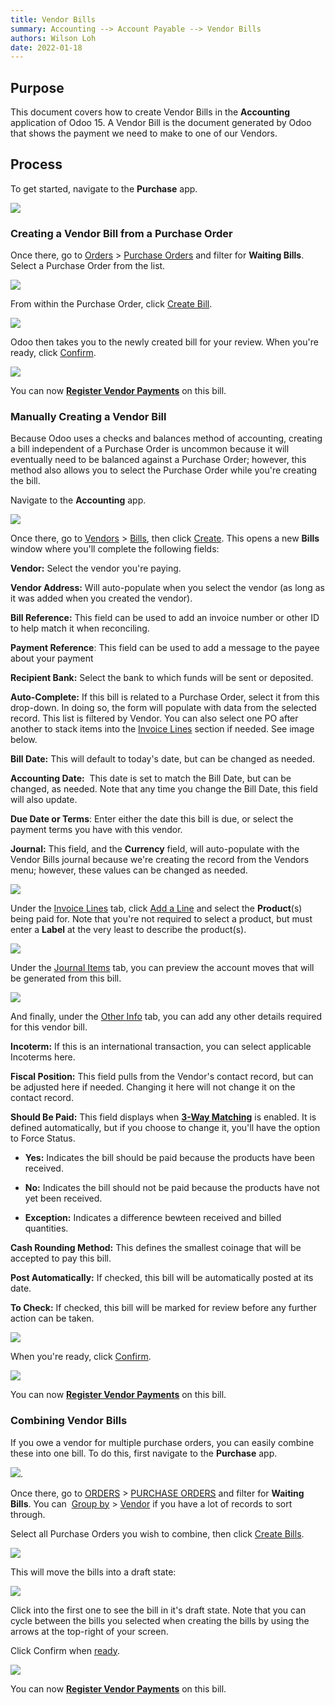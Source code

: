 ```yaml
---
title: Vendor Bills
summary: Accounting --> Account Payable --> Vendor Bills
authors: Wilson Loh
date: 2022-01-18
---
```

## **Purpose**

This document covers how to create Vendor Bills in the **Accounting** application of Odoo 15. A Vendor Bill is the document generated by Odoo that shows the payment we need to make to one of our Vendors.  

## **Process**

To get started, navigate to the **Purchase** app.

![](https://hibou.io/web/image/75813/hibou15-purchase-app.jpg?access_token=666dec5a-5020-4266-bbf1-d92872bf312f)  

### Creating a Vendor Bill from a Purchase Order

Once there, go to [Orders](https://hibou.io/docs/accounting-3/vendor-bills-1464#) > [Purchase Orders](https://hibou.io/docs/accounting-3/vendor-bills-1464#) and filter for **Waiting Bills**. Select a Purchase Order from the list.

![](https://hibou.io/web/image/75814/waiting-vendor-bill-v15.png?access_token=9c1851c3-27b7-4c9e-98f0-a7a4d04d024b)  

From within the Purchase Order, click [Create Bill](https://hibou.io/docs/accounting-3/vendor-bills-1464#).

![](https://hibou.io/web/image/75815/create-bill-PO-v15.png?access_token=f69faa7b-cfd7-4fa3-b155-ab6a47c62ccc)  

Odoo then takes you to the newly created bill for your review. When you're ready, click [Confirm](https://hibou.io/docs/accounting-3/vendor-bills-1464#).

![](https://hibou.io/web/image/75816/confirm-draft-bill-v15.png?access_token=3e6be7b7-6282-48ec-bf0b-002108c4afdd)  

You can now [**Register Vendor Payments**](https://hibou.io/docs/accounting-3/register-a-vendor-payment-1465/ver/15-0-28) on this bill.  

### Manually Creating a Vendor Bill

Because Odoo uses a checks and balances method of accounting, creating a bill independent of a Purchase Order is uncommon because it will eventually need to be balanced against a Purchase Order; however, this method also allows you to select the Purchase Order while you're creating the bill.

Navigate to the **Accounting** app.  

![](https://hibou.io/web/image/75817/hibou15-accounting-app.jpg?access_token=368b02ed-1046-4247-ab1e-b0f2118e5fbf)  

Once there, go to [Vendors](https://hibou.io/docs/accounting-3/vendor-bills-1464#) > [Bills](https://hibou.io/docs/accounting-3/vendor-bills-1464#), then click [Create](https://hibou.io/docs/accounting-3/vendor-bills-1464#). This opens a new **Bills** window where you'll complete the following fields:

**Vendor:** Select the vendor you're paying.

**Vendor Address:** Will auto-populate when you select the vendor (as long as it was added when you created the vendor).

**Bill Reference:** This field can be used to add an invoice number or other ID to help match it when reconciling.

**Payment Reference**: This field can be used to add a message to the payee about your payment

**Recipient Bank:** Select the bank to which funds will be sent or deposited.

**Auto-Complete:** If this bill is related to a Purchase Order, select it from this drop-down. In doing so, the form will populate with data from the selected record. This list is filtered by Vendor. You can also select one PO after another to stack items into the [Invoice Lines](https://hibou.io/docs/accounting-3/vendor-bills-1464#) section if needed. See image below.  

**Bill Date:** This will default to today's date, but can be changed as needed.  

**Accounting Date:**  This date is set to match the Bill Date, but can be changed, as needed. Note that any time you change the Bill Date, this field will also update.

**Due Date or Terms**: Enter either the date this bill is due, or select the payment terms you have with this vendor.

**Journal:** This field, and the **Currency** field, will auto-populate with the Vendor Bills journal because we're creating the record from the Vendors menu; however, these values can be changed as needed.

![](https://hibou.io/web/image/75818/manually-create-vendor-bill-v15.png?access_token=109bddfb-0e91-4db0-b5c4-49f85991d005)  

Under the [Invoice Lines](https://hibou.io/docs/accounting-3/vendor-bills-1464#) tab, click [Add a Line](https://hibou.io/docs/accounting-3/vendor-bills-1464#) and select the **Product**(s) being paid for. Note that you're not required to select a product, but must enter a **Label** at the very least to describe the product(s).

![](https://hibou.io/web/image/75819/invoice-lines-v15.png?access_token=c6d6e852-29dd-47b2-80bc-6aa4740a7684)  

Under the [Journal Items](https://hibou.io/docs/accounting-3/vendor-bills-1464#) tab, you can preview the account moves that will be generated from this bill.

![](https://hibou.io/web/image/75820/journal-items-tab-v15.png?access_token=d47ed8d8-29b0-4762-83fc-f3f4b054375f)  

And finally, under the [Other Info](https://hibou.io/docs/accounting-3/vendor-bills-1464#) tab, you can add any other details required for this vendor bill.

**Incoterm:** If this is an international transaction, you can select applicable Incoterms here.

**Fiscal Position:** This field pulls from the Vendor's contact record, but can be adjusted here if needed. Changing it here will not change it on the contact record.

**Should Be Paid:** This field displays when [**3-Way Matching**](https://hibou.io/docs/accounting-3/3-way-matching-1493/ver/15-0-28) is enabled. It is defined automatically, but if you choose to change it, you'll have the option to Force Status.

-   **Yes:** Indicates the bill should be paid because the products have been received.
    
-   **No:** Indicates the bill should not be paid because the products have not yet been received.
    
-   **Exception:** Indicates a difference bewteen received and billed quantities.
    

**Cash Rounding Method:** This defines the smallest coinage that will be accepted to pay this bill.

**Post Automatically:** If checked, this bill will be automatically posted at its date.

**To Check:** If checked, this bill will be marked for review before any further action can be taken.

![](https://hibou.io/web/image/75824/other-info-tab-vendor-bill-v15.png?access_token=cc8ff768-7c80-4865-a44f-256c896ec520)  

When you're ready, click [Confirm](https://hibou.io/docs/accounting-3/vendor-bills-1464#).

![](https://hibou.io/web/image/75825/confirm-manual-vendor-bill-v15.png?access_token=ead6135e-8e77-45c6-8846-5d2e6b632071)  

You can now [**Register Vendor Payments**](https://hibou.io/docs/accounting-3/register-a-vendor-payment-1465/ver/15-0-28) on this bill.

### Combining Vendor Bills

If you owe a vendor for multiple purchase orders, you can easily combine these into one bill. To do this, first navigate to the **Purchase** app.

![](https://hibou.io/web/image/75826/hibou15-purchase-app.jpg?access_token=ecc0cb43-1976-4c19-9397-35c2bcd816f5).

Once there, go to [ORDERS](https://hibou.io/docs/accounting-3/vendor-bills-1464#) > [PURCHASE ORDERS](https://hibou.io/docs/accounting-3/vendor-bills-1464#) and filter for **Waiting Bills**. You can  [Group by](https://hibou.io/docs/accounting-3/vendor-bills-1464#) > [Vendor](https://hibou.io/docs/accounting-3/vendor-bills-1464#) if you have a lot of records to sort through.

Select all Purchase Orders you wish to combine, then click [Create Bills](https://hibou.io/docs/accounting-3/vendor-bills-1464#).

![](https://hibou.io/web/image/75827/combining-vendor-bills-v15.png?access_token=3edaa580-8429-423c-b753-ad3fef54092e)  

This will move the bills into a draft state:

![](https://hibou.io/web/image/75828/combined-bills-in-draft-v15.png?access_token=2d35670d-e04b-4c69-bcf8-3d132681959a)  

Click into the first one to see the bill in it's draft state. Note that you can cycle between the bills you selected when creating the bills by using the arrows at the top-right of your screen.

Click Confirm when [ready](https://hibou.io/docs/accounting-3/vendor-bills-1464#). 

![](https://hibou.io/web/image/75829/confirm-draft-bill-purchase-v15.png?access_token=6fc0ea29-e65f-451e-8b06-3a0aadf90df5)  

You can now [**Register Vendor Payments**](https://hibou.io/docs/accounting-3/register-a-vendor-payment-1465/ver/15-0-28) on this bill.